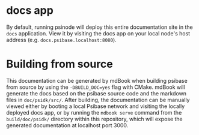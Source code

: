 # docs app

By default, running psinode will deploy this entire documentation site in the `docs` application. View it by visiting the docs app on your local node's host address (e.g. `docs.psibase.localhost:8080`).

# Building from source

This documentation can be generated by mdBook when building psibase from source by using the `-DBUILD_DOC=yes` flag with CMake. mdBook will generate the docs based on the psibase source code and the markdown files in `doc/psidk/src/`. After building, the documentation can be manually viewed either by booting a local Psibase network and visiting the locally deployed docs app, or by running the `mdbook serve` command from the `build/doc/psidk/` directory within this repository, which will expose the generated documentation at localhost port 3000.
